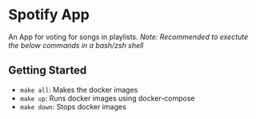 # Spotify App

An App for voting for songs in playlists. _Note: Recommended to exectute the below commands in a bash/zsh shell_

## Getting Started

- `make all`: Makes the docker images
- `make up`: Runs docker images using docker-compose
- `make down`: Stops docker images